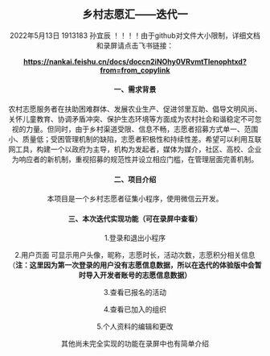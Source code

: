 ## <center>乡村志愿汇——迭代一

<center>2022年5月13日 1913183 孙宜辰
！！！！由于github对文件大小限制，详细文档和录屏请点击飞书链接：

**https://nankai.feishu.cn/docs/doccn2iNOhy0VRvmtTlenophtxd?from=from_copylink**

#### 一、需求背景

农村志愿服务者在扶助困难群体、发展农业生产、促进邻里互助、倡导文明风尚、关怀儿童教育、协调矛盾冲突、保护生态环境等方面成为农村社会和谐稳定不可忽视的力量。但同时，由于乡村渠道受限、信息不畅，志愿者招募方式单一、范围小、质量低；受困管理机制的缺陷，志愿者积极性和持续性差。希望可以利用互联网工具，构建一个以政府为主导，机构为发起者，媒体为媒介，社区、高校、企业为响应者的新机制，重视招募的规范性并设立相应门槛，在管理层面完善机制。

#### 二、项目介绍

本项目是一个乡村志愿者征集小程序，使用微信云开发。

#### 三、本次迭代实现功能（可在录屏中查看）

1.登录和退出小程序

2.用户页面 可显示用户头像，昵称，志愿时长，活动次数，志愿积分相关信息（**注：这里因为第一次登录的用户没有志愿信息数据，所以在迭代的体验版中会暂时导入开发者账号的志愿信息数据）**

3.查看已报名的活动

4.查看已加入的组织

5.个人资料的编辑和更改

其他尚未完全实现的功能在录屏中也有简单介绍
  

